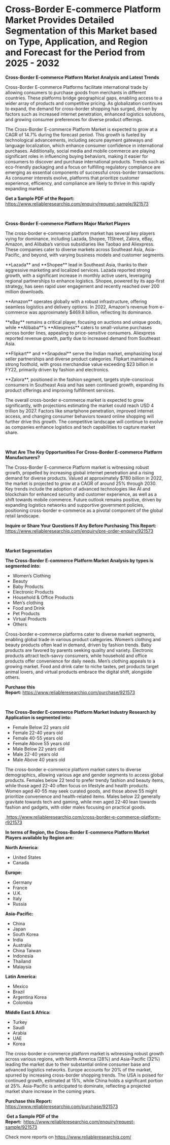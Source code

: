 <p><h1>Cross-Border E-commerce Platform Market Provides Detailed Segmentation of this Market based on Type, Application, and Region and Forecast for the Period from 2025 - 2032</h1></p><p><strong>Cross-Border E-commerce Platform Market Analysis and Latest Trends</strong></p>
<p><p>Cross-Border E-commerce Platforms facilitate international trade by allowing consumers to purchase goods from merchants in different countries. These platforms bridge geographical gaps, enabling access to a wider array of products and competitive pricing. As globalization continues to expand, the demand for cross-border shopping has surged, driven by factors such as increased internet penetration, enhanced logistics solutions, and growing consumer preferences for diverse product offerings.</p><p>The Cross-Border E-commerce Platform Market is expected to grow at a CAGR of 14.7% during the forecast period. This growth is fueled by technological advancements, including secure payment gateways and language localization, which enhance consumer confidence in international purchases. Additionally, social media and mobile commerce are playing significant roles in influencing buying behaviors, making it easier for consumers to discover and purchase international products. Trends such as eco-friendly packaging and a focus on fulfilling regulatory compliance are emerging as essential components of successful cross-border transactions. As consumer interests evolve, platforms that prioritize customer experience, efficiency, and compliance are likely to thrive in this rapidly expanding market. </p></p>
<p><strong>Get a Sample PDF of the Report:&nbsp;</strong> <a href="https://www.reliableresearchiq.com/enquiry/request-sample/921573?utm_campaign=3381&utm_medium=2&utm_source=Github&utm_content=ia&utm_term=11032025&utm_id=cross-border-e-commerce-platform">https://www.reliableresearchiq.com/enquiry/request-sample/921573</a></p>
<p>&nbsp;</p>
<p><strong>Cross-Border E-commerce Platform Major Market Players</strong></p>
<p><p>The cross-border e-commerce platform market has several key players vying for dominance, including Lazada, Shopee, 11Street, Zalora, eBay, Amazon, and Alibaba’s various subsidiaries like Taobao and Aliexpress. These companies cater to diverse markets across Southeast Asia, Asia-Pacific, and beyond, with varying business models and customer segments.</p><p>**Lazada** and **Shopee** lead in Southeast Asia, thanks to their aggressive marketing and localized services. Lazada reported strong growth, with a significant increase in monthly active users, leveraging regional partnerships to enhance logistics. Shopee, powered by its app-first strategy, has seen rapid user engagement and recently reached over 200 million downloads.</p><p>**Amazon** operates globally with a robust infrastructure, offering seamless logistics and delivery options. In 2022, Amazon's revenue from e-commerce was approximately $469.8 billion, reflecting its dominance.</p><p>**eBay** remains a critical player, focusing on auctions and unique goods, while **Alibaba**’s **Aliexpress** caters to small-volume purchases across border lines, appealing to price-sensitive consumers. Aliexpress reported revenue growth, partly due to increased demand from Southeast Asia.</p><p>**Flipkart** and **Snapdeal** serve the Indian market, emphasizing local seller partnerships and diverse product categories. Flipkart maintained a strong foothold, with gross merchandise value exceeding $23 billion in FY22, primarily driven by fashion and electronics.</p><p>**Zalora**, positioned in the fashion segment, targets style-conscious consumers in Southeast Asia and has seen continued growth, expanding its product offerings and improving fulfillment services.</p><p>The overall cross-border e-commerce market is expected to grow significantly, with projections estimating the market could reach USD 4 trillion by 2027. Factors like smartphone penetration, improved internet access, and changing consumer behaviors toward online shopping will further drive this growth. The competitive landscape will continue to evolve as companies enhance logistics and tech capabilities to capture market share.</p></p>
<p>&nbsp;</p>
<p><strong>What Are The Key Opportunities For Cross-Border E-commerce Platform Manufacturers?</strong></p>
<p><p>The Cross-Border E-commerce Platform market is witnessing robust growth, propelled by increasing global internet penetration and a rising demand for diverse products. Valued at approximately $780 billion in 2022, the market is projected to grow at a CAGR of around 25% through 2030. Key trends include the adoption of advanced technologies like AI and blockchain for enhanced security and customer experience, as well as a shift towards mobile commerce. Future outlook remains positive, driven by expanding logistics networks and supportive government policies, positioning cross-border e-commerce as a pivotal component of the global retail landscape.</p></p>
<p><strong>Inquire or Share Your Questions If Any Before Purchasing This Report:</strong> <a href="https://www.reliableresearchiq.com/enquiry/pre-order-enquiry/921573?utm_campaign=3381&utm_medium=2&utm_source=Github&utm_content=ia&utm_term=11032025&utm_id=cross-border-e-commerce-platform">https://www.reliableresearchiq.com/enquiry/pre-order-enquiry/921573</a></p>
<p>&nbsp;</p>
<p><strong>Market Segmentation</strong></p>
<p><strong>The Cross-Border E-commerce Platform Market Analysis by types is segmented into:</strong></p>
<p><ul><li>Women’s Clothing</li><li>Beauty</li><li>Baby Products</li><li>Electronic Products</li><li>Household & Office Products</li><li>Men’s clothing</li><li>Food and Drink</li><li>Pet Products</li><li>Virtual Products</li><li>Others</li></ul></p>
<p><p>Cross-border e-commerce platforms cater to diverse market segments, enabling global trade in various product categories. Women’s clothing and beauty products often lead in demand, driven by fashion trends. Baby products are favored by parents seeking quality and variety. Electronic products attract tech-savvy consumers, while household and office products offer convenience for daily needs. Men’s clothing appeals to a growing market. Food and drink cater to niche tastes, pet products target animal lovers, and virtual products embrace the digital shift, alongside others.</p></p>
<p><strong>Purchase this Report:&nbsp;</strong><a href="https://www.reliableresearchiq.com/purchase/921573?utm_campaign=3381&utm_medium=2&utm_source=Github&utm_content=ia&utm_term=11032025&utm_id=cross-border-e-commerce-platform">https://www.reliableresearchiq.com/purchase/921573</a></p>
<p>&nbsp;</p>
<p><strong>The Cross-Border E-commerce Platform Market Industry Research by Application is segmented into:</strong></p>
<p><ul><li>Female Below 22 years old</li><li>Female 22-40 years old</li><li>Female 40-55 years old</li><li>Female Above 55 years old</li><li>Male Below 22 years old</li><li>Male 22-40 years old</li><li>Male Above 40 years old</li></ul></p>
<p><p>The cross-border e-commerce platform market caters to diverse demographics, allowing various age and gender segments to access global products. Females below 22 tend to prefer trendy fashion and beauty items, while those aged 22-40 often focus on lifestyle and health products. Women aged 40-55 may seek curated goods, and those above 55 might prioritize convenience and health-related items. Males below 22 generally gravitate towards tech and gaming, while men aged 22-40 lean towards fashion and gadgets, with older males focusing on practical goods.</p></p>
<p><a href="https://www.reliableresearchiq.com/cross-border-e-commerce-platform-r921573?utm_campaign=3381&utm_medium=2&utm_source=Github&utm_content=ia&utm_term=11032025&utm_id=cross-border-e-commerce-platform">&nbsp;https://www.reliableresearchiq.com/cross-border-e-commerce-platform-r921573</a></p>
<p><strong>In terms of Region, the Cross-Border E-commerce Platform Market Players available by Region are:</strong></p>
<p>
    <p> <strong> North America: </strong>
        <ul>
            <li>United States</li>
            <li>Canada</li>
        </ul>
        </p> 
    <p> <strong> Europe: </strong>
        <ul>
            <li>Germany</li>
            <li>France</li>
            <li>U.K.</li>
            <li>Italy</li>
            <li>Russia</li>
        </ul>
        </p> 
    <p> <strong> Asia-Pacific: </strong>
        <ul>
            <li>China</li>
            <li>Japan</li>
            <li>South Korea</li>
            <li>India</li>
            <li>Australia</li>
            <li>China Taiwan</li>
            <li>Indonesia</li>
            <li>Thailand</li>
            <li>Malaysia</li>
        </ul>
        </p> 
    <p> <strong> Latin America: </strong>
        <ul>
            <li>Mexico</li>
            <li>Brazil</li>
            <li>Argentina Korea</li>
            <li>Colombia</li>
        </ul>
        </p> 
    <p> <strong> Middle East & Africa: </strong>
        <ul>
            <li>Turkey</li>
            <li>Saudi</li>
            <li>Arabia</li>
            <li>UAE</li>
            <li>Korea</li>
        </ul>
    </p>
    </p>
<p><p>The cross-border e-commerce platform market is witnessing robust growth across various regions, with North America (28%) and Asia-Pacific (32%) leading the market due to their substantial online consumer base and advanced logistics networks. Europe accounts for 20% of the market, spurred by increasing cross-border shopping trends. The USA is poised for continued growth, estimated at 15%, while China holds a significant portion at 25%. Asia-Pacific is anticipated to dominate, reflecting a projected market share increase in the coming years.</p></p>
<p><strong>Purchase this Report: </strong><a href="https://www.reliableresearchiq.com/purchase/921573?utm_campaign=3381&utm_medium=2&utm_source=Github&utm_content=ia&utm_term=11032025&utm_id=cross-border-e-commerce-platform">https://www.reliableresearchiq.com/purchase/921573</a></p>
<p>&nbsp;<strong>Get a Sample PDF of the Report:&nbsp;&nbsp;</strong><a href="https://www.reliableresearchiq.com/enquiry/request-sample/921573?utm_campaign=3381&utm_medium=2&utm_source=Github&utm_content=ia&utm_term=11032025&utm_id=cross-border-e-commerce-platform">https://www.reliableresearchiq.com/enquiry/request-sample/921573</a></p>
<p><strong></strong></p>
<p>Check more reports on <a href="https://www.reliableresearchiq.com/?utm_campaign=3381&utm_medium=2&utm_source=Github&utm_content=ia&utm_term=11032025&utm_id=cross-border-e-commerce-platform">https://www.reliableresearchiq.com/</a></p>